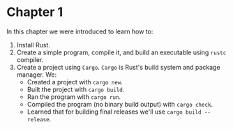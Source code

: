 # Chapter 1

In this chapter we were introduced to learn how to:
1. Install Rust.
2. Create a simple program, compile it, and build an executable using 
`rustc` compiler.
3. Create a project using `Cargo`. `Cargo` is Rust's build system and package
manager. We:
    - Created a project with `cargo new`.
    - Built the project with `cargo build`.
    - Ran the program with `cargo run`.
    - Compiled the program (no binary build output) with `cargo check`.
    - Learned that for building final releases we'll use `cargo build --release`.

